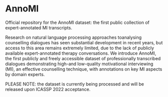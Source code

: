 # AnnoMI
Official repository for the AnnoMI dataset: the first public collection of expert-annotated MI transcripts.

Research  on  natural  language  processing  approaches  toanalysing counselling dialogues has seen substantial development in recent years, but access to this area remains extremely limited, due to the lack of publicly available expert-annotated therapy conversations. We introduce AnnoMI, the first publicly and freely accessible dataset of professionally  transcribed  dialogues  demonstrating  high-and low-quality motivational interviewing (MI), an effective counselling technique, with annotations on key MI aspects by domain experts.

PLEASE NOTE: the dataset is currently being processed and will be released upon ICASSP 2022 acceptance.
